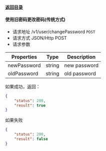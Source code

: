 #### [返回目录](README.md)

#### 使用旧密码更改密码(传统方式)

* 请求地址 /v1/user/changePassword ```POST```
* 请求方式 JSON/Http POST
* 请求参数

| Properties     |  Type  | Description                         |
|----------------|--------|-------------------------------------|
| newPassword    | string | new password                        |
| oldPassword    | string | old password                        |

如果成功，返回：
```json
{
    "status": 200,
    "result": true
}
```

如果失败
```json
{
    "status": 200,
    "result": false
}
```
